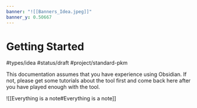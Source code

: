 ```yaml
---
banner: "![[Banners_Idea.jpeg]]"
banner_y: 0.50667
---
```

# Getting Started
#types/idea  #status/draft  #project/standard-pkm 

This documentation assumes that you have experience using Obsidian. If not, please get some tutorials about the tool first and come back here after you have played enough with the tool.

![[Everything is a note#Everything is a note]]
